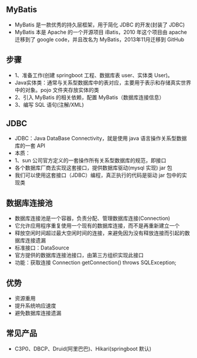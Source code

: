 ## MyBatis
* MyBatis 是一款优秀的持久层框架，用于简化 JDBC 的开发(封装了 JDBC)
* MyBatis 本是 Apache 的一个开源项目 iBatis，2010 年这个项目由 apache 迁移到了 google code，并且改名为  MyBatis，2013年11月迁移到 GitHub

## 步骤
* 1、准备工作(创建 springboot 工程、数据库表 user、实体类 User)。
* Java实体类：通常与关系型数据库中的表对应，主要用于表示和存储真实世界中的对象。pojo 文件夹存放实体的类
* 2、引入 MyBatis 的相关依赖，配置 MyBatis（数据库连接信息）
* 3、编写 SQL 语句(注解/XML)

## JDBC
* JDBC：Java DataBase Connectivity，就是使用 java 语言操作关系型数据库的一套 API
* 本质：
* 1、sun 公司官方定义的一套操作所有关系型数据库的规范，即接口
* 各个数据库厂商去实现这套接口，提供数据库驱动(mysql 实现) jar 包
* 我们可以使用这套接口（JDBC）编程，真正执行的代码是驱动 jar 包中的实现类

## 数据库连接池
* 数据库连接池是一个容器，负责分配、管理数据库连接(Connection)
* 它允许应用程序重复使用一个现有的数据库连接，而不是再重新建立一个
* 释放空闲时间超过最大空闲时间的连接，来避免因为没有释放连接而引起的数据库连接遗漏
* 标准接口：DataSource
* 官方提供的数据库连接池接口，由第三方组织实现此接口
* 功能：获取连接 Connection getConnection() throws SQLException;

## 优势
* 资源重用
* 提升系统响应速度
* 避免数据库连接遗漏

## 常见产品
* C3P0、DBCP、Druid(阿里巴巴)、Hikari(springboot 默认)